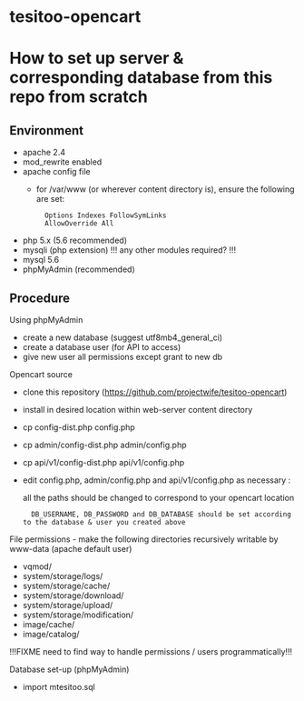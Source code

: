 # tesitoo-opencart

How to set up server & corresponding database from this repo from scratch
=========================================================================

Environment
-----------

- apache 2.4
- mod_rewrite enabled
- apache config file
  - for /var/www (or wherever content directory is), ensure the following are set:

          Options Indexes FollowSymLinks
          AllowOverride All

- php 5.x (5.6 recommended)
- mysqli (php extension) !!! any other modules required? !!!
- mysql 5.6
- phpMyAdmin (recommended)

Procedure
-----------------

Using phpMyAdmin
- create a new database (suggest utf8mb4_general_ci)
- create a database user (for API to access)
- give new user all permissions except grant to new db

Opencart source
- clone this repository (https://github.com/projectwife/tesitoo-opencart)
- install in desired location within web-server content directory
- cp config-dist.php config.php
- cp admin/config-dist.php admin/config.php
- cp api/v1/config-dist.php api/v1/config.php
- edit config.php, admin/config.php and api/v1/config.php as necessary :

    all the paths should be changed to correspond to your opencart location

	    DB_USERNAME, DB_PASSWORD and DB_DATABASE should be set according to the database & user you created above

File permissions - make the following directories recursively writable by www-data
(apache default user)
- vqmod/
- system/storage/logs/
- system/storage/cache/
- system/storage/download/
- system/storage/upload/
- system/storage/modification/
- image/cache/
- image/catalog/

!!!FIXME need to find way to handle permissions / users programmatically!!!

Database set-up (phpMyAdmin)
- import mtesitoo.sql
